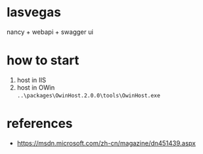 # lasvegas
nancy + webapi + swagger ui

# how to start
1. host in IIS
2. host in OWin  
    `..\packages\OwinHost.2.0.0\tools\OwinHost.exe`

# references
* https://msdn.microsoft.com/zh-cn/magazine/dn451439.aspx
